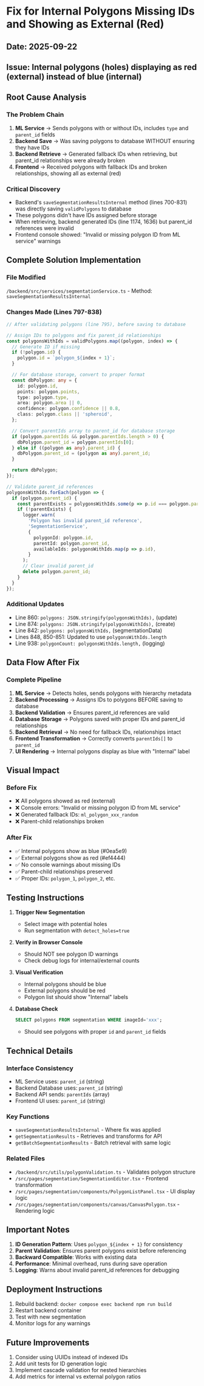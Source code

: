 # Fix for Internal Polygons Missing IDs and Showing as External (Red)

## Date: 2025-09-22

## Issue: Internal polygons (holes) displaying as red (external) instead of blue (internal)

## Root Cause Analysis

### The Problem Chain

1. **ML Service** → Sends polygons with or without IDs, includes `type` and `parent_id` fields
2. **Backend Save** → Was saving polygons to database WITHOUT ensuring they have IDs
3. **Backend Retrieve** → Generated fallback IDs when retrieving, but parent_id relationships were already broken
4. **Frontend** → Received polygons with fallback IDs and broken relationships, showing all as external (red)

### Critical Discovery

- Backend's `saveSegmentationResultsInternal` method (lines 700-831) was directly saving `validPolygons` to database
- These polygons didn't have IDs assigned before storage
- When retrieving, backend generated IDs (line 1174, 1636) but parent_id references were invalid
- Frontend console showed: "Invalid or missing polygon ID from ML service" warnings

## Complete Solution Implementation

### File Modified

`/backend/src/services/segmentationService.ts` - Method: `saveSegmentationResultsInternal`

### Changes Made (Lines 797-838)

```typescript
// After validating polygons (line 795), before saving to database

// Assign IDs to polygons and fix parent_id relationships
const polygonsWithIds = validPolygons.map((polygon, index) => {
  // Generate ID if missing
  if (!polygon.id) {
    polygon.id = `polygon_${index + 1}`;
  }

  // For database storage, convert to proper format
  const dbPolygon: any = {
    id: polygon.id,
    points: polygon.points,
    type: polygon.type,
    area: polygon.area || 0,
    confidence: polygon.confidence || 0.8,
    class: polygon.class || 'spheroid',
  };

  // Convert parentIds array to parent_id for database storage
  if (polygon.parentIds && polygon.parentIds.length > 0) {
    dbPolygon.parent_id = polygon.parentIds[0];
  } else if ((polygon as any).parent_id) {
    dbPolygon.parent_id = (polygon as any).parent_id;
  }

  return dbPolygon;
});

// Validate parent_id references
polygonsWithIds.forEach(polygon => {
  if (polygon.parent_id) {
    const parentExists = polygonsWithIds.some(p => p.id === polygon.parent_id);
    if (!parentExists) {
      logger.warn(
        'Polygon has invalid parent_id reference',
        'SegmentationService',
        {
          polygonId: polygon.id,
          parentId: polygon.parent_id,
          availableIds: polygonsWithIds.map(p => p.id),
        }
      );
      // Clear invalid parent_id
      delete polygon.parent_id;
    }
  }
});
```

### Additional Updates

- Line 860: `polygons: JSON.stringify(polygonsWithIds),` (update)
- Line 874: `polygons: JSON.stringify(polygonsWithIds),` (create)
- Line 842: `polygons: polygonsWithIds,` (segmentationData)
- Lines 848, 850-851: Updated to use `polygonsWithIds.length`
- Line 938: `polygonCount: polygonsWithIds.length,` (logging)

## Data Flow After Fix

### Complete Pipeline

1. **ML Service** → Detects holes, sends polygons with hierarchy metadata
2. **Backend Processing** → Assigns IDs to polygons BEFORE saving to database
3. **Backend Validation** → Ensures parent_id references are valid
4. **Database Storage** → Polygons saved with proper IDs and parent_id relationships
5. **Backend Retrieval** → No need for fallback IDs, relationships intact
6. **Frontend Transformation** → Correctly converts `parentIds[]` to `parent_id`
7. **UI Rendering** → Internal polygons display as blue with "Internal" label

## Visual Impact

### Before Fix

- ❌ All polygons showed as red (external)
- ❌ Console errors: "Invalid or missing polygon ID from ML service"
- ❌ Generated fallback IDs: `ml_polygon_xxx_random`
- ❌ Parent-child relationships broken

### After Fix

- ✅ Internal polygons show as blue (#0ea5e9)
- ✅ External polygons show as red (#ef4444)
- ✅ No console warnings about missing IDs
- ✅ Parent-child relationships preserved
- ✅ Proper IDs: `polygon_1`, `polygon_2`, etc.

## Testing Instructions

1. **Trigger New Segmentation**
   - Select image with potential holes
   - Run segmentation with `detect_holes=true`

2. **Verify in Browser Console**
   - Should NOT see polygon ID warnings
   - Check debug logs for internal/external counts

3. **Visual Verification**
   - Internal polygons should be blue
   - External polygons should be red
   - Polygon list should show "Internal" labels

4. **Database Check**

   ```sql
   SELECT polygons FROM segmentation WHERE imageId='xxx';
   ```

   - Should see polygons with proper `id` and `parent_id` fields

## Technical Details

### Interface Consistency

- ML Service uses: `parent_id` (string)
- Backend Database uses: `parent_id` (string)
- Backend API sends: `parentIds` (array)
- Frontend UI uses: `parent_id` (string)

### Key Functions

- `saveSegmentationResultsInternal` - Where fix was applied
- `getSegmentationResults` - Retrieves and transforms for API
- `getBatchSegmentationResults` - Batch retrieval with same logic

### Related Files

- `/backend/src/utils/polygonValidation.ts` - Validates polygon structure
- `/src/pages/segmentation/SegmentationEditor.tsx` - Frontend transformation
- `/src/pages/segmentation/components/PolygonListPanel.tsx` - UI display logic
- `/src/pages/segmentation/components/canvas/CanvasPolygon.tsx` - Rendering logic

## Important Notes

1. **ID Generation Pattern**: Uses `polygon_${index + 1}` for consistency
2. **Parent Validation**: Ensures parent polygons exist before referencing
3. **Backward Compatible**: Works with existing data
4. **Performance**: Minimal overhead, runs during save operation
5. **Logging**: Warns about invalid parent_id references for debugging

## Deployment Instructions

1. Rebuild backend: `docker compose exec backend npm run build`
2. Restart backend container
3. Test with new segmentation
4. Monitor logs for any warnings

## Future Improvements

1. Consider using UUIDs instead of indexed IDs
2. Add unit tests for ID generation logic
3. Implement cascade validation for nested hierarchies
4. Add metrics for internal vs external polygon ratios
